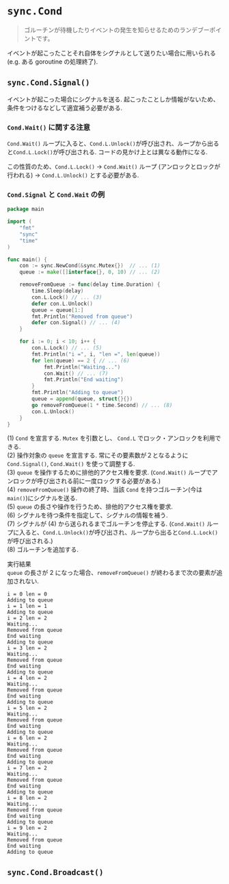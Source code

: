 # `sync.Cond`
> ゴルーチンが待機したりイベントの発生を知らせるためのランデブーポイントです。

イベントが起こったことそれ自体をシグナルとして送りたい場合に用いられる (e.g. ある goroutine の処理終了).

## `sync.Cond.Signal()`
イベントが起こった場合にシグナルを送る. 起こったことしか情報がないため、条件をつけるなどして適宜補う必要がある.

### `Cond.Wait()` に関する注意
`Cond.Wait()` ループに入ると、`Cond.L.Unlock()`が呼び出され、ループから出ると`Cond.L.Lock()`が呼び出される. コードの見かけ上とは異なる動作になる.

この性質のため、`Cond.L.Lock()` -> `Cond.Wait()` ループ (アンロックとロックが行われる) -> `Cond.L.Unlock()` とする必要がある.

### `Cond.Signal` と `Cond.Wait` の例
```go
package main

import (
	"fmt"
	"sync"
	"time"
)

func main() {
	con := sync.NewCond(&sync.Mutex{})  // ... (1)
	queue := make([]interface{}, 0, 10) // ... (2)

	removeFromQueue := func(delay time.Duration) {
		time.Sleep(delay)
		con.L.Lock() // ... (3)
		defer con.L.Unlock()
		queue = queue[1:]
		fmt.Println("Removed from queue")
		defer con.Signal() // ... (4)
	}

	for i := 0; i < 10; i++ {
		con.L.Lock() // ... (5)
		fmt.Println("i =", i, "len =", len(queue))
		for len(queue) == 2 { // ... (6)
			fmt.Println("Waiting...")
			con.Wait() // ... (7)
			fmt.Println("End waiting")
		}
		fmt.Println("Adding to queue")
		queue = append(queue, struct{}{})
		go removeFromQueue(1 * time.Second) // ... (8)
		con.L.Unlock()
	}
}
```
(1) `Cond` を宣言する. `Mutex` を引数とし、 `Cond.L` でロック・アンロックを利用できる.  
(2) 操作対象の `queue` を宣言する. 常にその要素数が２となるように `Cond.Signal()`, `Cond.Wait()` を使って調整する.  
(3) `queue` を操作するために排他的アクセス権を要求. (`Cond.Wait()` ループでアンロックが呼び出される前に一度ロックする必要がある.)  
(4) `removeFromQueue()` 操作の終了時、当該 `Cond` を持つゴルーチン(今は `main()`)にシグナルを送る.  
(5) `queue` の長さや操作を行うため、排他的アクセス権を要求.  
(6) シグナルを待つ条件を指定して、シグナルの情報を補う.  
(7) シグナルが (4) から送られるまでゴルーチンを停止する. (`Cond.Wait()` ループに入ると、`Cond.L.Unlock()`が呼び出され、ループから出ると`Cond.L.Lock()`が呼び出される.)  
(8) ゴルーチンを追加する.

実行結果  
`queue` の長さが 2 になった場合、`removeFromQueue()` が終わるまで次の要素が追加されない.
```
i = 0 len = 0
Adding to queue
i = 1 len = 1
Adding to queue
i = 2 len = 2
Waiting...
Removed from queue
End waiting
Adding to queue
i = 3 len = 2
Waiting...
Removed from queue
End waiting
Adding to queue
i = 4 len = 2
Waiting...
Removed from queue
End waiting
Adding to queue
i = 5 len = 2
Waiting...
Removed from queue
End waiting
Adding to queue
i = 6 len = 2
Waiting...
Removed from queue
End waiting
Adding to queue
i = 7 len = 2
Waiting...
Removed from queue
End waiting
Adding to queue
i = 8 len = 2
Waiting...
Removed from queue
End waiting
Adding to queue
i = 9 len = 2
Waiting...
Removed from queue
End waiting
Adding to queue
```

## `sync.Cond.Broadcast()`
